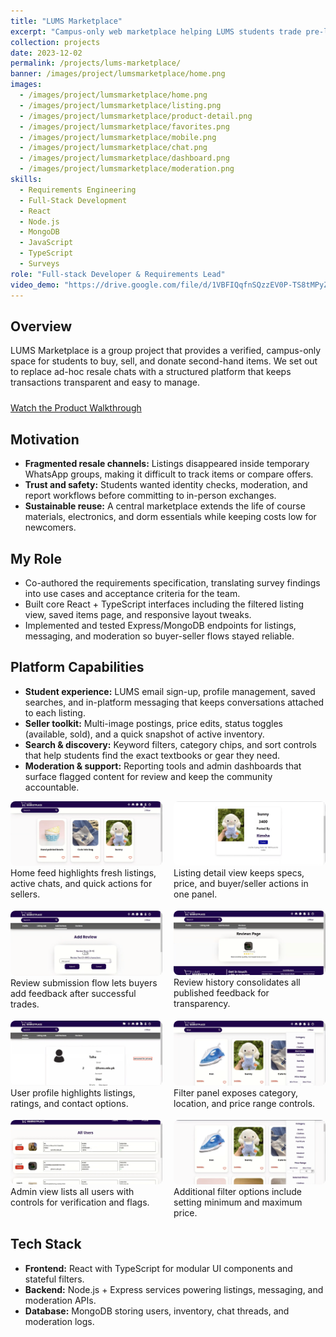 ```yaml
---
title: "LUMS Marketplace"
excerpt: "Campus-only web marketplace helping LUMS students trade pre-loved items safely with verified access."
collection: projects
date: 2023-12-02
permalink: /projects/lums-marketplace/
banner: /images/project/lumsmarketplace/home.png
images:
  - /images/project/lumsmarketplace/home.png
  - /images/project/lumsmarketplace/listing.png
  - /images/project/lumsmarketplace/product-detail.png
  - /images/project/lumsmarketplace/favorites.png
  - /images/project/lumsmarketplace/mobile.png
  - /images/project/lumsmarketplace/chat.png
  - /images/project/lumsmarketplace/dashboard.png
  - /images/project/lumsmarketplace/moderation.png
skills:
  - Requirements Engineering
  - Full-Stack Development
  - React
  - Node.js
  - MongoDB
  - JavaScript
  - TypeScript
  - Surveys
role: "Full-stack Developer & Requirements Lead"
video_demo: "https://drive.google.com/file/d/1VBFIQqfnSQzzEV0P-TS8tMPyZxADenDc/view?usp=sharing"
---
```


## Overview

LUMS Marketplace is a group project that provides a verified, campus-only space for students to buy, sell, and donate second-hand items. We set out to replace ad-hoc resale chats with a structured platform that keeps transactions transparent and easy to manage.

<div style="margin:24px 0;">
  <a href="{{ page.video_demo }}" class="btn btn--primary" target="_blank" rel="noopener">
    Watch the Product Walkthrough
  </a>
</div>

## Motivation

- **Fragmented resale channels:** Listings disappeared inside temporary WhatsApp groups, making it difficult to track items or compare offers.
- **Trust and safety:** Students wanted identity checks, moderation, and report workflows before committing to in-person exchanges.
- **Sustainable reuse:** A central marketplace extends the life of course materials, electronics, and dorm essentials while keeping costs low for newcomers.

## My Role

- Co-authored the requirements specification, translating survey findings into use cases and acceptance criteria for the team.
- Built core React + TypeScript interfaces including the filtered listing view, saved items page, and responsive layout tweaks.
- Implemented and tested Express/MongoDB endpoints for listings, messaging, and moderation so buyer-seller flows stayed reliable.

## Platform Capabilities

- **Student experience:** LUMS email sign-up, profile management, saved searches, and in-platform messaging that keeps conversations attached to each listing.
- **Seller toolkit:** Multi-image postings, price edits, status toggles (available, sold), and a quick snapshot of active inventory.
- **Search & discovery:** Keyword filters, category chips, and sort controls that help students find the exact textbooks or gear they need.
- **Moderation & support:** Reporting tools and admin dashboards that surface flagged content for review and keep the community accountable.

<div style="display:grid;grid-template-columns:repeat(auto-fit,minmax(220px,1fr));gap:18px;">
  <figure style="margin:0;">
    <img src="/images/project/lumsmarketplace/home.png" alt="LUMS Marketplace home dashboard" style="width:100%;border-radius:8px;" />
    <figcaption>Home feed highlights fresh listings, active chats, and quick actions for sellers.</figcaption>
  </figure>
  <figure style="margin:0;">
    <img src="/images/project/lumsmarketplace/listing.png" alt="Listings page with filters expanded" style="width:100%;border-radius:8px;" />
    <figcaption>Listing detail view keeps specs, price, and buyer/seller actions in one panel.</figcaption>
  </figure>
  <figure style="margin:0;">
    <img src="/images/project/lumsmarketplace/product-detail.png" alt="Product detail page with reviews and messaging call-to-action" style="width:100%;border-radius:8px;" />
    <figcaption>Review submission flow lets buyers add feedback after successful trades.</figcaption>
  </figure>
  <figure style="margin:0;">
    <img src="/images/project/lumsmarketplace/favorites.png" alt="Saved items gallery" style="width:100%;border-radius:8px;" />
    <figcaption>Review history consolidates all published feedback for transparency.</figcaption>
  </figure>
  <figure style="margin:0;">
    <img src="/images/project/lumsmarketplace/mobile.png" alt="Mobile responsive view of marketplace" style="width:100%;border-radius:8px;" />
    <figcaption>User profile highlights listings, ratings, and contact options.</figcaption>
  </figure>
  <figure style="margin:0;">
    <img src="/images/project/lumsmarketplace/chat.png" alt="Messaging interface between buyer and seller" style="width:100%;border-radius:8px;" />
    <figcaption>Filter panel exposes category, location, and price range controls.</figcaption>
  </figure>
  <figure style="margin:0;">
    <img src="/images/project/lumsmarketplace/dashboard.png" alt="Seller dashboard with metrics and quick actions" style="width:100%;border-radius:8px;" />
    <figcaption>Admin view lists all users with controls for verification and flags.</figcaption>
  </figure>
  <figure style="margin:0;">
    <img src="/images/project/lumsmarketplace/moderation.png" alt="Admin moderation panel" style="width:100%;border-radius:8px;" />
    <figcaption>Additional filter options include setting minimum and maximum price.</figcaption>
  </figure>
</div>

## Tech Stack

- **Frontend:** React with TypeScript for modular UI components and stateful filters.
- **Backend:** Node.js + Express services powering listings, messaging, and moderation APIs.
- **Database:** MongoDB storing users, inventory, chat threads, and moderation logs.
